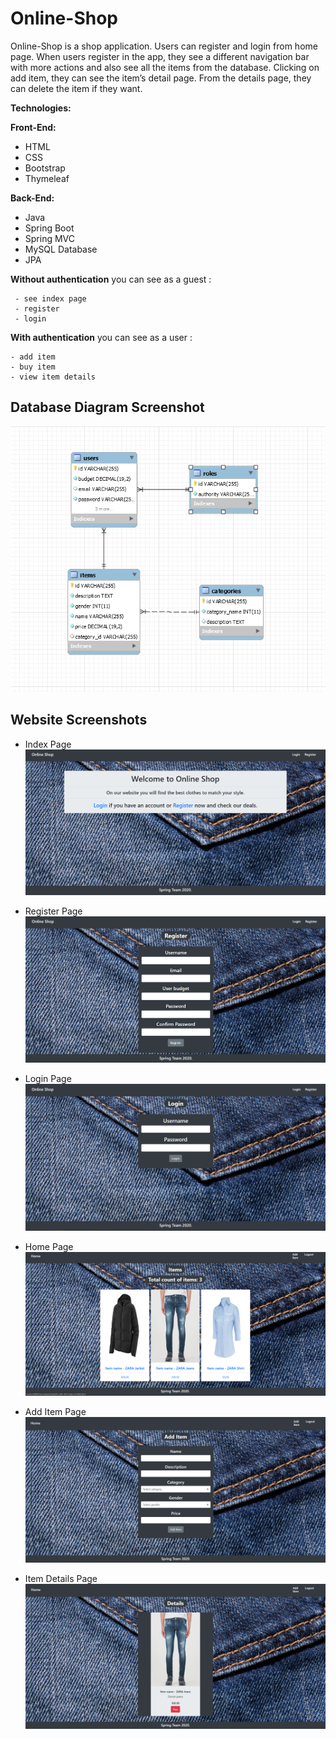 # Online-Shop 

Online-Shop is a shop application. Users can register and login from home page. When users register in the app, they see a different navigation bar with more actions and also see all the items from the database.
Clicking on add item, they can see the item’s detail page. 
From the details page, they can delete the item if they want. 

**Technologies:**

**Front-End:**

*   HTML
*   CSS
*   Bootstrap
*   Thymeleaf

 
**Back-End:**
*   Java
*   Spring Boot
*   Spring MVC
*   MySQL Database
*   JPA

**Without authentication** you can see as a guest : 

     - see index page
     - register 
     - login
  
**With authentication** you can see as a user : 

    - add item
    - buy item
    - view item details
 
    
 Database Diagram Screenshot
 ---
 
 ![database](/src/main/resources/static/screens/database.png)
 
Website Screenshots
---

- Index Page 
![homepage](/src/main/resources/static/screens/index.png)

- Register Page
![addons](/src/main/resources/static/screens/register.png)

- Login Page
![pending-addons](/src/main/resources/static/screens/login.png)

- Home Page
![product-page](/src/main/resources/static/screens/home.png)

- Add Item Page
![product-page](/src/main/resources/static/screens/add-item.png)

- Item Details Page
![product-page](/src/main/resources/static/screens/details.png)
